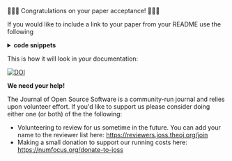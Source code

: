 :tada::tada::tada: Congratulations on your paper acceptance! :tada::tada::tada:

If you would like to include a link to your paper from your README use the following

<details><summary><strong>code snippets</strong></summary>
<p>

```
Markdown:
[![DOI](https://joss.theoj.org/papers/10.21105/joss.0{{issue_id}}/status.svg)](https://doi.org/10.21105/joss.0{{issue_id}})

HTML:
<a style="border-width:0" href="https://doi.org/10.21105/joss.0{{issue_id}}">
  <img src="https://joss.theoj.org/papers/10.21105/joss.0{{issue_id}}/status.svg" alt="DOI badge" >
</a>

reStructuredText:
.. image:: https://joss.theoj.org/papers/10.21105/joss.0{{issue_id}}/status.svg
   :target: https://doi.org/10.21105/joss.0{{issue_id}}
```

</p>
</details>

This is how it will look in your documentation:

[![DOI](https://joss.theoj.org/papers/10.21105/joss.0{{issue_id}}/status.svg)](https://doi.org/10.21105/joss.0{{issue_id}})

**We need your help!**

The Journal of Open Source Software is a community-run journal and relies upon volunteer effort. If you'd like to support us please consider doing either one (or both) of the the following:

- Volunteering to review for us sometime in the future. You can add your name to the reviewer list here: https://reviewers.joss.theoj.org/join
- Making a small donation to support our running costs here: https://numfocus.org/donate-to-joss
